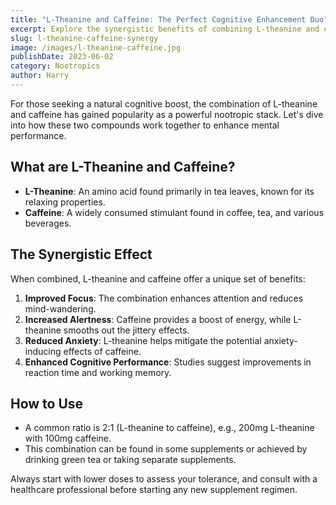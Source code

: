```yaml
---
title: "L-Theanine and Caffeine: The Perfect Cognitive Enhancement Duo"
excerpt: Explore the synergistic benefits of combining L-theanine and caffeine for improved focus, alertness, and cognitive performance.
slug: l-theanine-caffeine-synergy
image: /images/l-theanine-caffeine.jpg
publishDate: 2023-06-02
category: Nootropics
author: Harry
---
```


For those seeking a natural cognitive boost, the combination of L-theanine and caffeine has gained popularity as a powerful nootropic stack. Let's dive into how these two compounds work together to enhance mental performance.

## What are L-Theanine and Caffeine?

- **L-Theanine**: An amino acid found primarily in tea leaves, known for its relaxing properties.
- **Caffeine**: A widely consumed stimulant found in coffee, tea, and various beverages.

## The Synergistic Effect

When combined, L-theanine and caffeine offer a unique set of benefits:

1. **Improved Focus**: The combination enhances attention and reduces mind-wandering.
2. **Increased Alertness**: Caffeine provides a boost of energy, while L-theanine smooths out the jittery effects.
3. **Reduced Anxiety**: L-theanine helps mitigate the potential anxiety-inducing effects of caffeine.
4. **Enhanced Cognitive Performance**: Studies suggest improvements in reaction time and working memory.

## How to Use

- A common ratio is 2:1 (L-theanine to caffeine), e.g., 200mg L-theanine with 100mg caffeine.
- This combination can be found in some supplements or achieved by drinking green tea or taking separate supplements.

Always start with lower doses to assess your tolerance, and consult with a healthcare professional before starting any new supplement regimen.